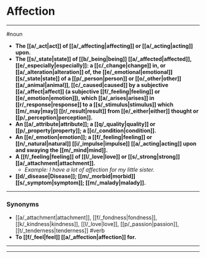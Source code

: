 # Affection
---
#noun
- **The [[a/_act|act]] of [[a/_affecting|affecting]] or [[a/_acting|acting]] upon.**
- **The [[s/_state|state]] of [[b/_being|being]] [[a/_affected|affected]], [[e/_especially|especially]]: a [[c/_change|change]] in, or [[a/_alteration|alteration]] of, the [[e/_emotional|emotional]] [[s/_state|state]] of a [[p/_person|person]] or [[o/_other|other]] [[a/_animal|animal]], [[c/_caused|caused]] by a subjective [[a/_affect|affect]] (a subjective [[f/_feeling|feeling]] or [[e/_emotion|emotion]]), which [[a/_arises|arises]] in [[r/_response|response]] to a [[s/_stimulus|stimulus]] which [[m/_may|may]] [[r/_result|result]] from [[e/_either|either]] thought or [[p/_perception|perception]].**
- **An [[a/_attribute|attribute]]; a [[q/_quality|quality]] or [[p/_property|property]]; a [[c/_condition|condition]].**
- **An [[e/_emotion|emotion]]; a [[f/_feeling|feeling]] or [[n/_natural|natural]] [[i/_impulse|impulse]] [[a/_acting|acting]] upon and swaying the [[m/_mind|mind]].**
- **A [[f/_feeling|feeling]] of [[l/_love|love]] or [[s/_strong|strong]] [[a/_attachment|attachment]].**
	- _Example: I have a lot of affection for my little sister._
- **[[d/_disease|Disease]]; [[m/_morbid|morbid]] [[s/_symptom|symptom]]; [[m/_malady|malady]].**
---
### Synonyms
- [[a/_attachment|attachment]], [[f/_fondness|fondness]], [[k/_kindness|kindness]], [[l/_love|love]], [[p/_passion|passion]], [[t/_tenderness|tenderness]]
#verb
- **To [[f/_feel|feel]] [[a/_affection|affection]] for.**
---
---
